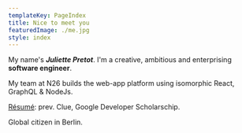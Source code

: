 ```yaml
---
templateKey: PageIndex
title: Nice to meet you
featuredImage: ./me.jpg
style: index
---
```


My name's **_Juliette Pretot_**. I'm a creative, ambitious and enterprising **software engineer**.

My team at N26 builds the web-app platform using isomorphic React, GraphQL & NodeJs.

<span class="secondary-text">

[Ré­sumé](/about/cv): prev. Clue, Google Developer Scholarschip.

Global citizen in Berlin.

</span>
